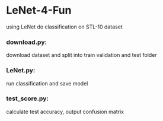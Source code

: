 # LeNet-4-Fun
using LeNet do classification on STL-10 dataset
### download.py:
download dataset and split into train validation and test folder
### LeNet.py:
run classification and save model
### test_score.py:
calculate test accuracy, output confusion matrix
